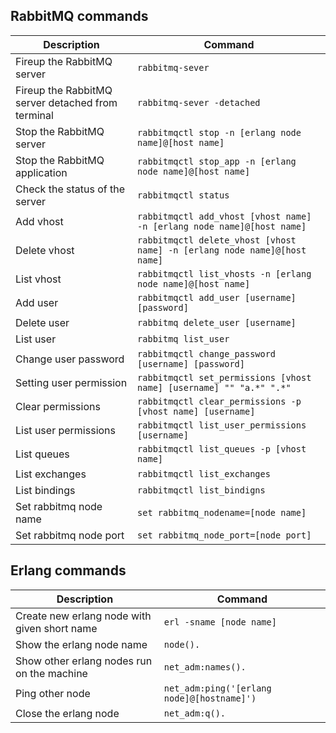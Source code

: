 ## RabbitMQ commands
| Description | Command |
|------------------|-----------------|
| Fireup the RabbitMQ server     | `rabbitmq-sever`    | 
| Fireup the RabbitMQ server detached from terminal    | `rabbitmq-sever -detached`    | 
| Stop the RabbitMQ server     | `rabbitmqctl stop -n [erlang node name]@[host name]`    |
| Stop the RabbitMQ application     | `rabbitmqctl stop_app -n [erlang node name]@[host name]`    |
| Check the status of the server     | `rabbitmqctl status`     |
| Add vhost     | `rabbitmqctl add_vhost [vhost name] -n [erlang node name]@[host name]`     |
| Delete vhost     | `rabbitmqctl delete_vhost [vhost name] -n [erlang node name]@[host name]`     |
| List vhost     | `rabbitmqctl list_vhosts -n [erlang node name]@[host name]`     |
| Add user     | `rabbitmqctl add_user [username] [password]`     |
| Delete user     | `rabbitmq delete_user [username]`     |
| List user     | `rabbitmq list_user`    |
| Change user password     | `rabbitmqctl change_password [username] [password]`    |
| Setting user permission     | `rabbitmqctl set_permissions [vhost name] [username] "" "a.*" ".*"`     |
| Clear permissions     | `rabbitmqctl clear_permissions -p [vhost name] [username]`    |
| List user permissions    | `rabbitmqctl list_user_permissions [username]`    |
| List queues     | `rabbitmqctl list_queues -p [vhost name]`    |
| List exchanges     | `rabbitmqctl list_exchanges`    |
| List bindings     | `rabbitmqctl list_bindigns`    |
| Set rabbitmq node name     | `set rabbitmq_nodename=[node name]`    |
| Set rabbitmq node port     | `set rabbitmq_node_port=[node port]`    |

## Erlang commands
| Description | Command |
|------------------|-----------------|
|  Create new erlang node with given short name    | `erl -sname [node name]`    |
|  Show the erlang node name    | `node().`    |
|  Show other erlang nodes run on the machine    | `net_adm:names().`    |
|  Ping other node    | `net_adm:ping('[erlang node]@[hostname]')`    |
|  Close the erlang node    | `net_adm:q().`    |

